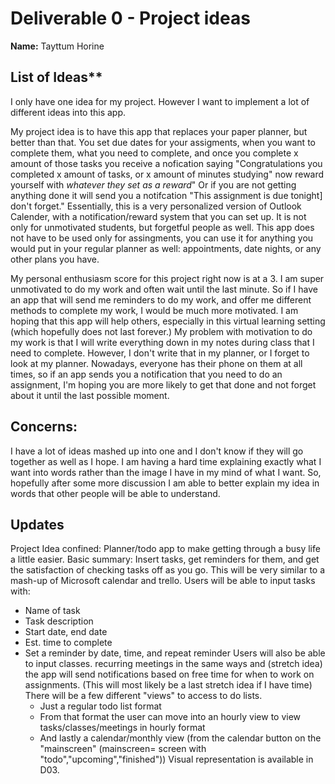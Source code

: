 # Deliverable 0 - Project ideas

**Name:**  Tayttum Horine

## List of Ideas**
I only have one idea for my project. However I want to implement a lot of different ideas into this app.

My project idea is to have this app that replaces your paper planner, but better than that. You set due dates for your assigments, when you want to complete them, what you
need to complete, and once you complete x amount of those tasks you receive a nofication saying "Congratulations you completed x amount of tasks, or x amount of minutes
studying" now reward yourself with *whatever they set as a reward*" Or if you are not getting anything done it will send you a notifcation "This assignment is due tonight]
don't forget." Essentially, this is a very personalized version of Outlook Calender, with a notification/reward system that you can set up. It is not only for unmotivated 
students, but forgetful people as well. This app does not have to be used only for assingments, you can use it for anything you would put in your regular planner as well:
appointments, date nights, or any other plans you have. 

My personal enthusiasm score for this project right now is at a 3. I am super unmotivated to do my work and often wait until the last minute. So if I have an app that will
send me reminders to do my work, and offer me different methods to complete my work, I would be much more motivated. I am hoping that this app will help others, especially 
in this virtual learning setting (which hopefully does not last forever.) My problem with motivation to do my work is that I will write everything down in my notes during 
class that I need to complete. However, I don't write that in my planner, or I forget to look at my planner. Nowadays, everyone has their phone on them at all times, so if 
an app sends you a notification that you need to do an assignment, I'm hoping you are more likely to get that done and not forget about it until the last possible moment.

## Concerns: 
I have a lot of ideas mashed up into one and I don't know if they will go together as well as I hope. I am having a hard time explaining exactly what I want into words
rather than the image I have in my mind of what I want. So, hopefully after some more discussion I am able to better explain my idea in words that other people will 
be able to understand.

## Updates 
Project Idea confined: 
Planner/todo app to make getting through a busy life a little easier. 
Basic summary: Insert tasks, get reminders for them, and get the satisfaction of checking tasks off as you go. 
This will be very similar to a mash-up of Microsoft calendar and trello. Users will be able to input tasks with: 
* Name of task
* Task description
* Start date, end date
* Est. time to complete
* Set a reminder by date, time, and repeat reminder
Users will also be able to input classes. recurring meetings in the same ways and (stretch idea) the app will send notifications based on free time for when to work on assignments. (This will most likely be a last stretch idea if I have time)
There will be a few different "views" to access to do lists. 
    * Just a regular todo list format
    * From that format the user can move into an hourly view to view tasks/classes/meetings in hourly format
    * And lastly a calendar/monthly view (from the calendar button on the "mainscreen" (mainscreen= screen with "todo","upcoming","finished"))
Visual representation is available in D03. 